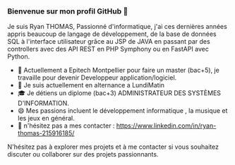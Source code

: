 ### Bienvenue sur mon profil GitHub 👋

Je suis Ryan THOMAS, Passionné d'informatique, j'ai ces dernières années appris beaucoup de langage de développement, de la base de données SQL à l'interface utilisateur grâce au JSP de JAVA en passant par des controllers avec des API REST en PHP Symphony ou en FastAPI avec Python.

- 🌱  Actuellement a Epitech Montpellier pour faire un master (bac+5), je travaille pour devenir Developpeur application/logiciel.
- 💼 Je suis actuellement en alternance a LundiMatin
- 🎓 Je détiens un diplome (bac+3) ADMINISTRATEUR DES SYSTÈMES D'INFORMATION.
- 😄 Mes passions incluent le développement informatique , la musique et les jeux en général.
- 💬 n'hésitez pas a mes contacter : https://www.linkedin.com/in/ryan-thomas-215916185/
  
N'hésitez pas à explorer mes projets et à me contacter si vous souhaitez discuter ou collaborer sur des projets passionnants.

<!--
**crysy-rThomas/crysy-rthomas** is a ✨ _special_ ✨ repository because its `README.md` (this file) appears on your GitHub profile.

Here are some ideas to get you started:

- 🔭 I’m currently working on ...
- 🌱 I’m currently learning ...
- 👯 I’m looking to collaborate on ...
- 🤔 I’m looking for help with ...
- 💬 Ask me about ...
- 📫 How to reach me: ...
- 😄 Pronouns: ...
- ⚡ Fun fact: ...
-->
